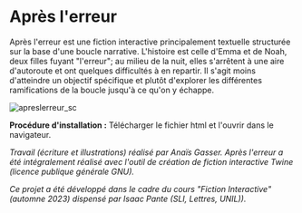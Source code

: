# Après l'erreur

Après l'erreur est une fiction interactive principalement textuelle structurée sur la base d'une boucle narrative. L'histoire est celle d'Emma et de Noah, deux filles fuyant "l'erreur"; au milieu de la nuit, elles s'arrêtent à une aire d'autoroute et ont quelques difficultés à en repartir. Il s'agit moins d'atteindre un objectif spécifique et plutôt d'explorer les différentes ramifications de la boucle jusqu'à ce qu'on y échappe.

![apreslerreur_sc](https://github.com/user-attachments/assets/b71d5d65-6324-4ba7-bc38-dde95e8e09cf)

**Procédure d'installation :** Télécharger le fichier html et l'ouvrir dans le navigateur.

*Travail (écriture et illustrations) réalisé par Anaïs Gasser. Après l'erreur a été intégralement réalisé avec l'outil de création de fiction interactive Twine (licence publique générale GNU).*

*Ce projet a été développé dans le cadre du cours "Fiction Interactive" (automne 2023) dispensé par Isaac Pante (SLI, Lettres, UNIL)).*

